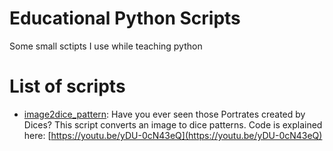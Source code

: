 # Educational Python Scripts
Some small sctipts I use while teaching python

# List of scripts
- [image2dice_pattern](https://github.com/jadijadi/educational_python_scripts/tree/master/image2dice_pattern): Have you ever seen those Portrates created by Dices? This script converts an image to dice patterns. Code is explained here: [https://youtu.be/yDU-0cN43eQ](https://youtu.be/yDU-0cN43eQ)
